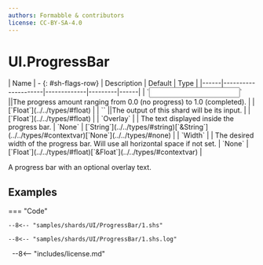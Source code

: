 ```yaml
---
authors: Formabble & contributors
license: CC-BY-SA-4.0
---
```



# UI.ProgressBar

<div class="sh-parameters" markdown="1">
| Name | - {: #sh-flags-row} | Description | Default | Type |
|------|---------------------|-------------|---------|------|
| `<input>` ||The progress amount ranging from 0.0 (no progress) to 1.0 (completed). | | [`Float`](../../types/#float) |
| `<output>` ||The output of this shard will be its input. | | [`Float`](../../types/#float) |
| `Overlay` |  | The text displayed inside the progress bar. | `None` | [`String`](../../types/#string)[`&String`](../../types/#contextvar)[`None`](../../types/#none) |
| `Width` |  | The desired width of the progress bar. Will use all horizontal space if not set. | `None` | [`Float`](../../types/#float)[`&Float`](../../types/#contextvar) |

</div>

A progress bar with an optional overlay text.

## Examples

=== "Code"

  ```x86asm linenums="1"
  --8<-- "samples/shards/UI/ProgressBar/1.shs"
  ```

  ```
  --8<-- "samples/shards/UI/ProgressBar/1.shs.log"
  ```
&nbsp;
--8<-- "includes/license.md"

